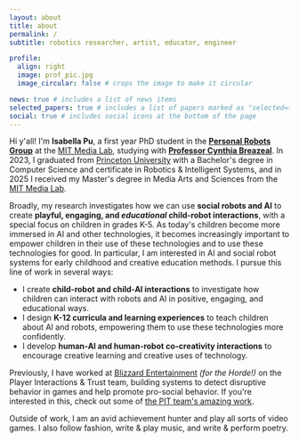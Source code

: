 ```yaml
---
layout: about
title: about
permalink: /
subtitle: robotics researcher, artist, educator, engineer

profile:
  align: right
  image: prof_pic.jpg
  image_circular: false # crops the image to make it circular

news: true # includes a list of news items
selected_papers: true # includes a list of papers marked as "selected={true}"
social: true # includes social icons at the bottom of the page
---
```


Hi y'all! I'm **Isabella Pu**, a first year PhD student in the **[Personal Robots Group](https://www.media.mit.edu/groups/personal-robots/overview/)** at the [MIT Media Lab](https://www.media.mit.edu/), studying with **[Professor Cynthia Breazeal](https://cynthiabreazeal.media.mit.edu/)**. In 2023, I graduated from [Princeton University](https://www.princeton.edu/) with a Bachelor's degree in Computer Science and certificate in Robotics & Intelligent Systems, and in 2025 I received my Master's degree in Media Arts and Sciences from the [MIT Media Lab](https://www.media.mit.edu/).

Broadly, my research investigates how we can use **social robots and AI** to create **playful, engaging, and _educational_ child-robot interactions**, with a special focus on children in grades K-5. As today's children become more immersed in AI and other technologies, it becomes increasingly important to empower children in their use of these technologies and to use these technologies for good. In particular, I am interested in AI and social robot systems for early childhood and creative education methods. I pursue this line of work in several ways:

 -  I create **child-robot and child-AI interactions** to investigate how children can interact with robots and AI in positive, engaging, and educational ways.
-   I design **K-12 curricula and learning experiences** to teach children about AI and robots, empowering them to use these technologies more confidently.
-   I develop **human-AI and human-robot co-creativity interactions** to encourage creative learning and creative uses of technology.

Previously, I have worked at [Blizzard Entertainment](https://www.blizzard.com/en-us/)  _(for the Horde!)_ on the Player Interactions & Trust team, building systems to detect disruptive behavior in games and help promote pro-social behavior. If you're interested in this, check out some of [the PIT team's amazing work](https://news.blizzard.com/en-us/blizzard/23923815/coming-together-to-create-a-playbook-for-prosocial-game-design).

Outside of work, I am an avid achievement hunter and play all sorts of video games. I also follow fashion, write & play music, and write & perform poetry.
